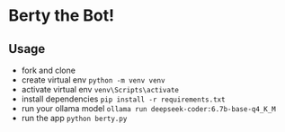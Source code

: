 # Berty the Bot!

## Usage
- fork and clone
- create virtual env `python -m venv venv`
- activate virtual env `venv\Scripts\activate`
- install dependencies `pip install -r requirements.txt`
- run your ollama model `ollama run deepseek-coder:6.7b-base-q4_K_M`
- run the app `python berty.py`
